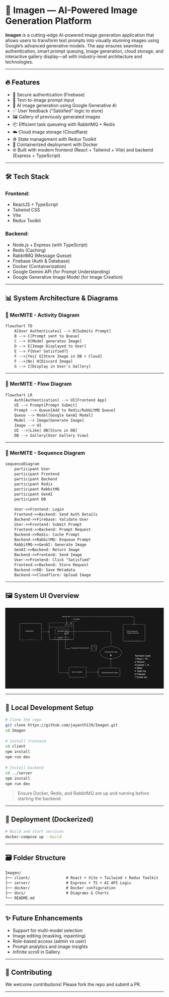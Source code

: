 
# 🧠 Imagen — AI-Powered Image Generation Platform

**Imagen** is a cutting-edge AI-powered image generation application that allows users to transform text prompts into visually stunning images using Google’s advanced generative models. The app ensures seamless authentication, smart prompt queuing, image generation, cloud storage, and interactive gallery display—all with industry-level architecture and technologies.

---

## 🔥 Features

- 🔐 Secure authentication (Firebase)
- 🧾 Text-to-image prompt input
- 🎨 AI image generation using Google Generative AI
- ✅ User feedback ("Satisfied" logic to store)
- 🖼️ Gallery of previously generated images
- 📦 Efficient task queueing with RabbitMQ + Redis
- ☁️ Cloud image storage (Cloudflare)
- ♻️ State management with Redux Toolkit
- 🚢 Containerized deployment with Docker
- 🌐 Built with modern frontend (React + Tailwind + Vite) and backend (Express + TypeScript)

---

## 🛠️ Tech Stack

### Frontend:
- ReactJS + TypeScript
- Tailwind CSS
- Vite
- Redux Toolkit

### Backend:
- Node.js + Express (with TypeScript)
- Redis (Caching)
- RabbitMQ (Message Queue)
- Firebase (Auth & Database)
- Docker (Containerization)
- Google Gemini API (for Prompt Understanding)
- Google Generative Image Model (for Image Creation)

---

## 📊 System Architecture & Diagrams

### 📌 MerMITE - Activity Diagram

```mermaid
flowchart TD
    A[User Authenticates] --> B[Submits Prompt]
    B --> C[Prompt sent to Queue]
    C --> D[Model generates Image]
    D --> E[Image Displayed to User]
    E --> F{User Satisfied?}
    F -->|Yes| G[Store Image in DB + Cloud]
    F -->|No| H[Discard Image]
    G --> I[Display in User's Gallery]
````

---

### 📌 MerMITE - Flow Diagram

```mermaid
flowchart LR
    Auth[Authentication] --> UI[Frontend App]
    UI --> Prompt[Prompt Submit]
    Prompt --> Queue[Add to Redis/RabbitMQ Queue]
    Queue --> Model[Google GenAI Model]
    Model --> Image[Generate Image]
    Image --> UI
    UI -->|Like| DB[Store in DB]
    DB --> Gallery[User Gallery View]
```

---

### 📌 MerMITE - Sequence Diagram

```mermaid
sequenceDiagram
    participant User
    participant Frontend
    participant Backend
    participant Redis
    participant RabbitMQ
    participant GenAI
    participant DB

    User->>Frontend: Login
    Frontend->>Backend: Send Auth Details
    Backend->>Firebase: Validate User
    User->>Frontend: Submit Prompt
    Frontend->>Backend: Prompt Request
    Backend->>Redis: Cache Prompt
    Backend->>RabbitMQ: Enqueue Prompt
    RabbitMQ->>GenAI: Generate Image
    GenAI->>Backend: Return Image
    Backend->>Frontend: Send Image
    User->>Frontend: Click "Satisfied"
    Frontend->>Backend: Store Request
    Backend->>DB: Save Metadata
    Backend->>Cloudflare: Upload Image
```

---

## 🖼️ System UI Overview

![System Diagram](https://github.com/jayanth119/imagen/blob/main/systemDesign/systemDesign.png)

---

## 🧪 Local Development Setup

```bash
# Clone the repo
git clone https://github.com/jayanth119/Imagen.git
cd Imagen

# Install frontend
cd client
npm install
npm run dev

# Install backend
cd ../server
npm install
npm run dev
```

> Ensure Docker, Redis, and RabbitMQ are up and running before starting the backend.

---

## 🚀 Deployment (Dockerized)

```bash
# Build and start services
docker-compose up --build
```

---

## 🗃️ Folder Structure

```
Imagen/
├── client/                # React + Vite + Tailwind + Redux Toolkit
├── server/                # Express + TS + AI API Logic
├── docker/                # Docker configuration
├── docs/                  # Diagrams & Charts
└── README.md
```

---

## ✨ Future Enhancements

* Support for multi-model selection
* Image editing (masking, inpainting)
* Role-based access (admin vs user)
* Prompt analytics and image insights
* Infinite scroll in Gallery

---

## 🤝 Contributing

We welcome contributions! Please fork the repo and submit a PR.

---


```
